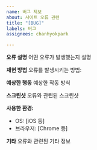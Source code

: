```yaml
---
name: 버그 제보
about: 사이트 오류 관련
title: "[BUG]"
labels: 버그
assignees: chanhyokpark

---
```


**오류 설명**
어떤 오류가 발생했는지 설명

**재현 방법**
오류를 발생시키는 방법:


**예상한 행동**
예상한 작동 방식

**스크린샷**
오류와 관련된 스크린샷

**사용한 환경:**
 - OS: [iOS 등]
 - 브라우저: [Chrome 등]

**기타**
오류와 관련된 기타 정보
